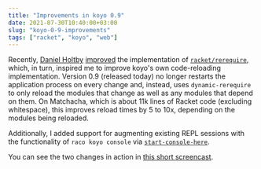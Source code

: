 ```yaml
---
title: "Improvements in koyo 0.9"
date: 2021-07-30T10:40:00+03:00
slug: "koyo-0-9-improvements"
tags: ["racket", "koyo", "web"]
---
```


Recently, [Daniel Holtby] [improved] the implementation of
[`racket/rerequire`][rere], which, in turn, inspired me to improve
koyo's own code-reloading implementation.  Version 0.9 (released
today) no longer restarts the application process on every change and,
instead, uses `dynamic-rerequire` to only reload the modules that
change as well as any modules that depend on them.  On Matchacha,
which is about 11k lines of Racket code (excluding whitespace), this
improves reload times by 5 to 10x, depending on the modules being
reloaded.

Additionally, I added support for augmenting existing REPL sessions
with the functionality of `raco koyo console` via
[`start-console-here`][sch].

You can see the two changes in action in [this short screencast][screencast].

[Daniel Holtby]: https://github.com/djholtby
[improved]: https://github.com/racket/racket/pull/3926
[rere]: https://docs.racket-lang.org/reference/interactive.html#%28mod-path._racket%2Frerequire%29
[sch]: https://koyoweb.org/console/index.html#%28def._%28%28lib._koyo%2Fconsole..rkt%29._start-console-here%29%29
[screencast]: https://www.youtube.com/watch?v=wWj7OPvXGgA
